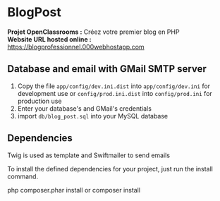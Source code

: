 # BlogPost
__Projet OpenClassrooms :__ Créez votre premier blog en PHP  
__Website URL hosted online :__ https://blogprofessionnel.000webhostapp.com

## Database and email with GMail SMTP server

1. Copy the file `app/config/dev.ini.dist` into `app/config/dev.ini` for development use
or `config/prod.ini.dist` into `config/prod.ini` for production use
2. Enter your database's and GMail's credentials
3. import `db/blog_post.sql` into your MySQL database

## Dependencies

Twig is used as template and Swiftmailer to send emails

To install the defined dependencies for your project, just run the install command.

php composer.phar install or composer install

